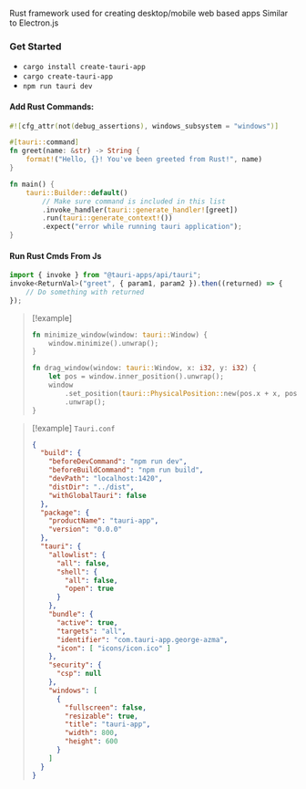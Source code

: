 Rust framework used for creating desktop/mobile web based apps
Similar to Electron.js
### Get Started
- `cargo install create-tauri-app`
- `cargo create-tauri-app`
- `npm run tauri dev`

#### Add Rust Commands:
``` rust
#![cfg_attr(not(debug_assertions), windows_subsystem = "windows")]

#[tauri::command]
fn greet(name: &str) -> String {
    format!("Hello, {}! You've been greeted from Rust!", name)
}

fn main() {
    tauri::Builder::default()
	    // Make sure command is included in this list
        .invoke_handler(tauri::generate_handler![greet])
        .run(tauri::generate_context!())
        .expect("error while running tauri application");
}
```
#### Run Rust Cmds From Js
``` js
import { invoke } from "@tauri-apps/api/tauri";
invoke<ReturnVal>("greet", { param1, param2 }).then((returned) => {
	// Do something with returned
});
```
> [!example]
> ``` Rust
> fn minimize_window(window: tauri::Window) {
>     window.minimize().unwrap();
> }
> 
> fn drag_window(window: tauri::Window, x: i32, y: i32) {
>     let pos = window.inner_position().unwrap();
>     window
>         .set_position(tauri::PhysicalPosition::new(pos.x + x, pos.y + y))
>         .unwrap();
> }
> ```

> [!example] `Tauri.conf`
> ``` json
> {
>   "build": {
>     "beforeDevCommand": "npm run dev",
>     "beforeBuildCommand": "npm run build",
>     "devPath": "localhost:1420",
>     "distDir": "../dist",
>     "withGlobalTauri": false
>   },
>   "package": {
>     "productName": "tauri-app",
>     "version": "0.0.0"
>   },
>   "tauri": {
>     "allowlist": {
>       "all": false,
>       "shell": {
>         "all": false,
>         "open": true
>       }
>     },
>     "bundle": {
>       "active": true,
>       "targets": "all",
>       "identifier": "com.tauri-app.george-azma",
>       "icon": [ "icons/icon.ico" ]
>     },
>     "security": {
>       "csp": null
>     },
>     "windows": [
>       {
>         "fullscreen": false,
>         "resizable": true,
>         "title": "tauri-app",
>         "width": 800,
>         "height": 600
>       }
>     ]
>   }
> }
> ```
